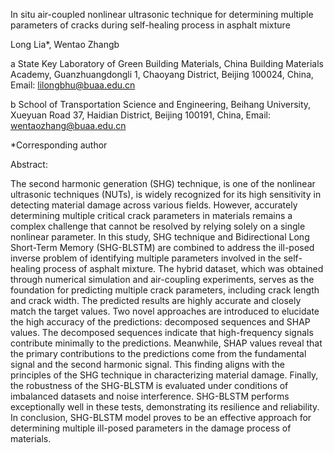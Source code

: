 In situ air-coupled nonlinear ultrasonic technique for determining multiple parameters of cracks during self-healing process in asphalt mixture

Long Lia*, Wentao Zhangb 

a State Key Laboratory of Green Building Materials, China Building Materials Academy, Guanzhuangdongli 1, Chaoyang District, Beijing 100024, China, Email: lilongbhu@buaa.edu.cn

b School of Transportation Science and Engineering, Beihang University, Xueyuan Road 37, Haidian District, Beijing 100191, China, Email: wentaozhang@buaa.edu.cn

*Corresponding author 
 

Abstract: 

The second harmonic generation (SHG) technique, is one of the nonlinear ultrasonic techniques (NUTs), is widely recognized for its high sensitivity in detecting material damage across various fields. However, accurately determining multiple critical crack parameters in materials remains a complex challenge that cannot be resolved by relying solely on a single nonlinear parameter. In this study, SHG technique and Bidirectional Long Short-Term Memory (SHG-BLSTM) are combined to address the ill-posed inverse problem of identifying multiple parameters involved in the self-healing process of asphalt mixture. The hybrid dataset, which was obtained through numerical simulation and air-coupling experiments, serves as the foundation for predicting multiple crack parameters, including crack length and crack width. The predicted results are highly accurate and closely match the target values. Two novel approaches are introduced to elucidate the high accuracy of the predictions: decomposed sequences and SHAP values. The decomposed sequences indicate that high-frequency signals contribute minimally to the predictions. Meanwhile, SHAP values reveal that the primary contributions to the predictions come from the fundamental signal and the second harmonic signal. This finding aligns with the principles of the SHG technique in characterizing material damage. Finally, the robustness of the SHG-BLSTM is evaluated under conditions of imbalanced datasets and noise interference. SHG-BLSTM performs exceptionally well in these tests, demonstrating its resilience and reliability. In conclusion, SHG-BLSTM model proves to be an effective approach for determining multiple ill-posed parameters in the damage process of materials.
